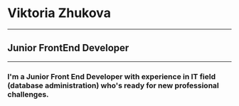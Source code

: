 # Viktoria Zhukova
*********
## Junior FrontEnd Developer
*********
###  I'm a Junior Front End Developer with experience in IT field (database administration) who's ready for new professional challenges.